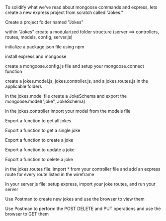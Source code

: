 To solidify what we've read about mongoose commands and express, lets create a new express project from scratch called "Jokes."

Create a project folder named "Jokes"

within "Jokes" create a modularized folder structure (server ==> controllers, routes, models, config, server.js)

initialize a package json file using npm

install express and mongoose

create a mongoose.config.js file and setup your mongoose.connect function

create a jokes.model.js, jokes.controller.js, and a jokes.routes.js in the applicable folders

in the jokes.model file create a JokeSchema and export the mongoose.model("joke", JokeSchema)

in the jokes.controller import your model from the models file

Export a function to get all jokes

Export a function to get a single joke

Export a function to create a joke

Export a function to update a joke

Export a function to delete a joke

in the jokes.routes file: import * from your controller file and add an express route for every route listed in the wireframe

In your server.js file: setup express, import your joke routes, and run your server

Use Postman to create new jokes and use the browser to view them

Use Postman to perform the POST DELETE and PUT operations and use the browser to GET them